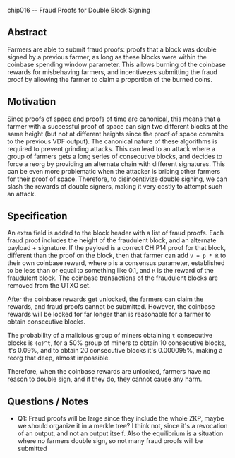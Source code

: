 chip016 -- Fraud Proofs for Double Block Signing

## Abstract

Farmers are able to submit fraud proofs: proofs that a block was double signed by a previous farmer, as long as these blocks were within the coinbase spending window parameter.
This allows burning of the coinbase rewards for misbehaving farmers, and incentivezes submitting the fraud proof by allowing the farmer to claim a proportion of the burned coins.

## Motivation

Since proofs of space and proofs of time are canonical, this means that a farmer with a successful proof of space can sign two different blocks at the same height (but not at different heights since the proof of space commits to the previous VDF output).
The canonical nature of these algorithms is required to prevent grinding attacks.
This can lead to an attack where a group of farmers gets a long series of consecutive blocks, and decides to force a reorg by providing an alternate chain with different signatures.
This can be even more problematic when the attacker is bribing other farmers for their proof of space.
Therefore, to disincentivize double signing, we can slash the rewards of double signers, making it very costly to attempt such an attack. 

## Specification

An extra field is added to the block header with a list of fraud proofs. Each fraud proof includes the height of the fraudulent block, and an alternate payload + signature. 
If the payload is a correct CHIP14 proof for that block, different than the proof on the block, then that farmer can add `v = p * R` to their own coinbase reward, where `p` is a consensus parameter, established to be less than or equal to something like 0.1, and `R` is the reward of the fraudulent block. 
The coinbase transactions of the fraudulent blocks are removed from the UTXO set.

After the coinbase rewards get unlocked, the farmers can claim the rewards, and fraud proofs cannot be submitted. However, the coinbase rewards will be locked for far longer than is reasonable for a farmer to obtain consecutive blocks. 

The probability of a malicious group of miners obtaining `t` consecutive blocks is `(α)^t`, for a 50% group of miners to obtain 10 consecutive blocks, it's 0.09%, and to obtain 20 consecutive blocks it's 0.000095%, making a reorg that deep, almost impossible.

Therefore, when the coinbase rewards are unlocked, farmers have no reason to double sign, and if they do, they cannot cause any harm.

## Questions / Notes
- Q1: Fraud proofs will be large since they include the whole ZKP, maybe we should organize it in a merkle tree? I think not, since it's a revocation of an output, and not an output itself. Also the equilibrium is a situation where no farmers double sign, so not many fraud proofs will be submitted